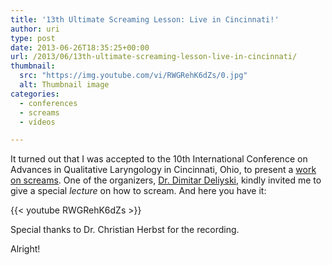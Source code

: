 ```yaml
---
title: '13th Ultimate Screaming Lesson: Live in Cincinnati!'
author: uri
type: post
date: 2013-06-26T18:35:25+00:00
url: /2013/06/13th-ultimate-screaming-lesson-live-in-cincinnati/
thumbnail:
  src: "https://img.youtube.com/vi/RWGRehK6dZs/0.jpg"
  alt: Thumbnail image
categories:
  - conferences
  - screams
  - vídeos

---
```

It turned out that I was accepted to the 10th International Conference on Advances in Qualitative Laryngology in Cincinnati, Ohio, to present a [work on screams][1]. One of the organizers, [Dr. Dimitar Deliyski][2], kindly invited me to give a special _lecture_ on how to scream. And here you have it:

{{< youtube RWGRehK6dZs >}}</iframe>

Special thanks to Dr. Christian Herbst for the recording.

Alright!

 [1]: https://files.nyu.edu/onc202/public/publications/Nieto-AQL2013.pdf
 [2]: http://csrc.cchmc.org/dimitar-deliyski